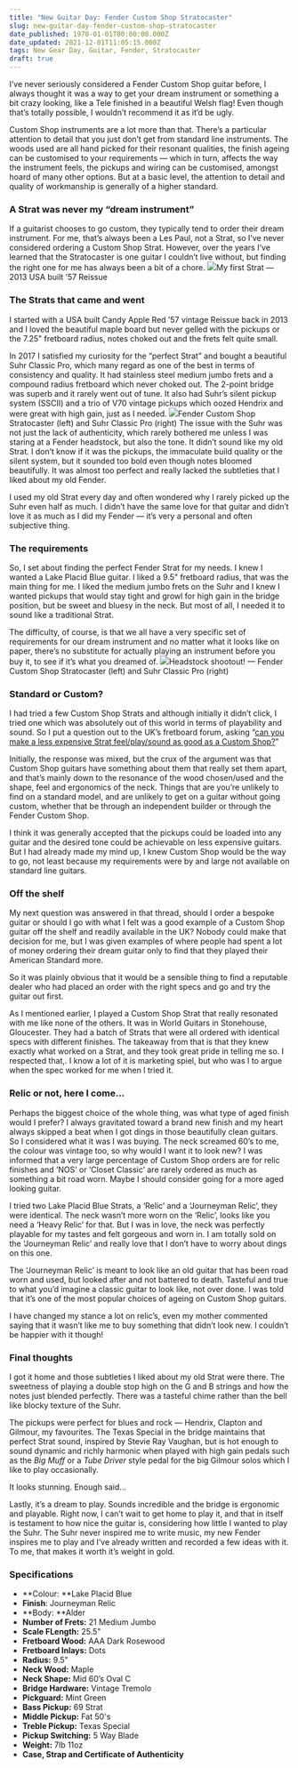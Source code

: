 ```yaml
---
title: "New Guitar Day: Fender Custom Shop Stratocaster"
slug: new-guitar-day-fender-custom-shop-stratocaster
date_published: 1970-01-01T00:00:00.000Z
date_updated: 2021-12-01T11:05:15.000Z
tags: New Gear Day, Guitar, Fender, Stratocaster
draft: true
---
```


I’ve never seriously considered a Fender Custom Shop guitar before, I always thought it was a way to get your dream instrument or something a bit crazy looking, like a Tele finished in a beautiful Welsh flag! Even though that’s totally possible, I wouldn’t recommend it as it’d be ugly.

Custom Shop instruments are a lot more than that. There’s a particular attention to detail that you just don’t get from standard line instruments. The woods used are all hand picked for their resonant qualities, the finish ageing can be customised to your requirements — which in turn, affects the way the instrument feels, the pickups and wiring can be customised, amongst hoard of many other options. But at a basic level, the attention to detail and quality of workmanship is generally of a higher standard.

### A Strat was never my “dream instrument”

If a guitarist chooses to go custom, they typically tend to order their dream instrument. For me, that’s always been a Les Paul, not a Strat, so I’ve never considered ordering a Custom Shop Strat. However, over the years I’ve learned that the Stratocaster is one guitar I couldn’t live without, but finding the right one for me has always been a bit of a chore.
![](__GHOST_URL__/content/images/2021/12/1-qfW-AqHwA51y8Iw9cUb4OA-1.jpeg)My first Strat — 2013 USA built ’57 Reissue
### The Strats that came and went

I started with a USA built Candy Apple Red ’57 vintage Reissue back in 2013 and I loved the beautiful maple board but never gelled with the pickups or the 7.25" fretboard radius, notes choked out and the frets felt quite small.

In 2017 I satisfied my curiosity for the “perfect Strat” and bought a beautiful Suhr Classic Pro, which many regard as one of the best in terms of consistency and quality. It had stainless steel medium jumbo frets and a compound radius fretboard which never choked out. The 2-point bridge was superb and it rarely went out of tune. It also had Suhr’s silent pickup system (SSCII) and a trio of V70 vintage pickups which oozed Hendrix and were great with high gain, just as I needed.
![](__GHOST_URL__/content/images/2021/12/1-pEp1t1krIpF9NpwDZ5j-5w.jpeg)Fender Custom Shop Stratocaster (left) and Suhr Classic Pro (right)
The issue with the Suhr was not just the lack of authenticity, which rarely bothered me unless I was staring at a Fender headstock, but also the tone. It didn’t sound like my old Strat. I don’t know if it was the pickups, the immaculate build quality or the silent system, but it sounded too bold even though notes bloomed beautifully. It was almost too perfect and really lacked the subtleties that I liked about my old Fender.

I used my old Strat every day and often wondered why I rarely picked up the Suhr even half as much. I didn’t have the same love for that guitar and didn’t love it as much as I did my Fender — it’s very a personal and often subjective thing.

### The requirements

So, I set about finding the perfect Fender Strat for my needs. I knew I wanted a Lake Placid Blue guitar. I liked a 9.5" fretboard radius, that was the main thing for me. I liked the medium jumbo frets on the Suhr and I knew I wanted pickups that would stay tight and growl for high gain in the bridge position, but be sweet and bluesy in the neck. But most of all, I needed it to sound like a traditional Strat.

The difficulty, of course, is that we all have a very specific set of requirements for our dream instrument and no matter what it looks like on paper, there’s no substitute for actually playing an instrument before you buy it, to see if it’s what you dreamed of.
![](__GHOST_URL__/content/images/2021/12/1-J5HnNgMzCFMXYzDJc_liuA.jpeg)Headstock shootout! — Fender Custom Shop Stratocaster (left) and Suhr Classic Pro (right)
### Standard or Custom?

I had tried a few Custom Shop Strats and although initially it didn’t click, I tried one which was absolutely out of this world in terms of playability and sound. So I put a question out to the UK’s fretboard forum, asking “[can you make a less expensive Strat feel/play/sound as good as a Custom Shop?](http://www.thefretboard.co.uk/discussion/134344/can-you-make-a-less-expensive-strat-feel-play-sound-as-good-as-a-custom-shop)”

Initially, the response was mixed, but the crux of the argument was that Custom Shop guitars have something about them that really set them apart, and that’s mainly down to the resonance of the wood chosen/used and the shape, feel and ergonomics of the neck. Things that are you’re unlikely to find on a standard model, and are unlikely to get on a guitar without going custom, whether that be through an independent builder or through the Fender Custom Shop.

I think it was generally accepted that the pickups could be loaded into any guitar and the desired tone could be achievable on less expensive guitars. But I had already made my mind up, I knew Custom Shop would be the way to go, not least because my requirements were by and large not available on standard line guitars.

### Off the shelf

My next question was answered in that thread, should I order a bespoke guitar or should I go with what I felt was a good example of a Custom Shop guitar off the shelf and readily available in the UK? Nobody could make that decision for me, but I was given examples of where people had spent a lot of money ordering their dream guitar only to find that they played their American Standard more.

So it was plainly obvious that it would be a sensible thing to find a reputable dealer who had placed an order with the right specs and go and try the guitar out first.

As I mentioned earlier, I played a Custom Shop Strat that really resonated with me like none of the others. It was in World Guitars in Stonehouse, Gloucester. They had a batch of Strats that were all ordered with identical specs with different finishes. The takeaway from that is that they knew exactly what worked on a Strat, and they took great pride in telling me so. I respected that,. I know a lot of it is marketing spiel, but who was I to argue when the spec worked for me when I tried it.

### Relic or not, here I come…

Perhaps the biggest choice of the whole thing, was what type of aged finish would I prefer? I always gravitated toward a brand new finish and my heart always skipped a beat when I got dings in those beautifully clean guitars. So I considered what it was I was buying. The neck screamed 60’s to me, the colour was vintage too, so why would I want it to look new? I was informed that a very large percentage of Custom Shop orders are for relic finishes and ‘NOS’ or ‘Closet Classic’ are rarely ordered as much as something a bit road worn. Maybe I should consider going for a more aged looking guitar.

I tried two Lake Placid Blue Strats, a ‘Relic’ and a ‘Journeyman Relic’, they were identical. The neck wasn’t more worn on the ‘Relic’, looks like you need a ‘Heavy Relic’ for that. But I was in love, the neck was perfectly playable for my tastes and felt gorgeous and worn in. I am totally sold on the ‘Journeyman Relic’ and really love that I don’t have to worry about dings on this one.

The ‘Journeyman Relic’ is meant to look like an old guitar that has been road worn and used, but looked after and not battered to death. Tasteful and true to what you’d imagine a classic guitar to look like, not over done. I was told that it’s one of the most popular choices of ageing on Custom Shop guitars.

I have changed my stance a lot on relic’s, even my mother commented saying that it wasn’t like me to buy something that didn’t look new. I couldn’t be happier with it though!

### Final thoughts

I got it home and those subtleties I liked about my old Strat were there. The sweetness of playing a double stop high on the G and B strings and how the notes just blended perfectly. There was a tasteful chime rather than the bell like blocky texture of the Suhr.

The pickups were perfect for blues and rock — Hendrix, Clapton and Gilmour, my favourites. The Texas Special in the bridge maintains that perfect Strat sound, inspired by Stevie Ray Vaughan, but is hot enough to sound dynamic and richly harmonic when played with high gain pedals such as the *Big Muff* or a *Tube Driver* style pedal for the big Gilmour solos which I like to play occasionally.

It looks stunning. Enough said…

Lastly, it’s a dream to play. Sounds incredible and the bridge is ergonomic and playable. Right now, I can’t wait to get home to play it, and that in itself is testament to how nice the guitar is, considering how little I wanted to play the Suhr. The Suhr never inspired me to write music, my new Fender inspires me to play and I’ve already written and recorded a few ideas with it. To me, that makes it worth it’s weight in gold.

### Specifications

- **Colour: **Lake Placid Blue
- **Finish**: Journeyman Relic
- **Body: **Alder
- **Number of Frets:** 21 Medium Jumbo
- **Scale FLength:** 25.5"
- **Fretboard Wood:** AAA Dark Rosewood
- **Fretboard Inlays:** Dots
- **Radius:** 9.5"
- **Neck Wood:** Maple
- **Neck Shape:** Mid 60’s Oval C
- **Bridge Hardware:** Vintage Tremolo
- **Pickguard:** Mint Green
- **Bass Pickup:** 69 Strat
- **Middle Pickup:** Fat 50's
- **Treble Pickup:** Texas Special
- **Pickup Switching:** 5 Way Blade
- **Weight:** 7lb 11oz
- **Case, Strap and Certificate of Authenticity**
